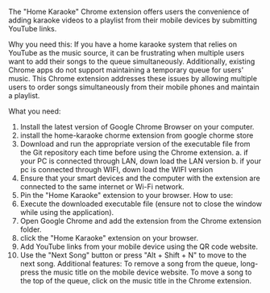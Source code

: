 The "Home Karaoke" Chrome extension offers users the convenience of adding karaoke videos to a playlist from their mobile devices by submitting YouTube links.

Why you need this: If you have a home karaoke system that relies on YouTube as the music source, it can be frustrating when multiple users want to add their songs to the queue simultaneously. Additionally, existing Chrome apps do not support maintaining a temporary queue for users' music. This Chrome extension addresses these issues by allowing multiple users to order songs simultaneously from their mobile phones and maintain a playlist.

What you need:
  1. Install the latest version of Google Chrome Browser on your computer.
  2. install the home-karaoke chorme extension from google chorme store
  3. Download and run the appropriate version of the executable file from the Git repository each time before using the Chrome extension.
          a. if your PC is connected through LAN, down load the LAN version
          b. if your pc is connected through WIFI, down load the WIFI version
  5. Ensure that your smart devices and the computer with the extension are connected to the same internet or Wi-Fi network.
  6. Pin the "Home Karaoke" extension to your browser.
How to use:
  1. Execute the downloaded executable file (ensure not to close the window while using the application).
  2. Open Google Chrome and add the extension from the Chrome extension folder.
  3. click the "Home Karaoke" extension on your browser.
  4. Add YouTube links from your mobile device using the QR code website.
  5. Use the "Next Song" button or press "Alt + Shift + N" to move to the next song.
Additional features:
To remove a song from the queue, long-press the music title on the mobile device website.
To move a song to the top of the queue, click on the music title in the Chrome extension.
